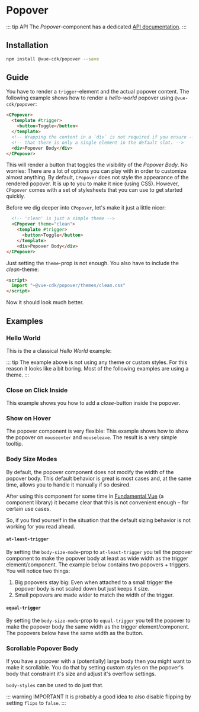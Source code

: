 # Popover

::: tip API
The *Popover*-component has a dedicated [API documentation](./../../api/popover).
:::

## Installation
``` sh
npm install @vue-cdk/popover --save
```

## Guide
You have to render a `trigger`-element and the actual popover content. The following example shows how to render a *hello-world* popover using `@vue-cdk/popover`:

```html
<CPopover>
  <template #trigger>
    <button>Toggle</button>
  </template>
  <!-- Wrapping the content in a `div` is not required if you ensure -->
  <!-- that there is only a single element in the default slot. -->
  <div>Popover Body</div>
</CPopover>
```

This will render a button that toggles the visibility of the *Popover Body*. No worries: There are a lot of options you can play with in order to customize almost anything. By default, `CPopover` does not style the appearance of the rendered popover. It is up to you to make it nice (using CSS). However, `CPopover` comes with a set of stylesheets that you can use to get started quickly.

Before we dig deeper into `CPopover`, let's make it just a little nicer:

```html
  <!-- 'clean' is just a simple theme -->
  <CPopover theme="clean">
    <template #trigger>
      <button>Toggle</button>
    </template>
    <div>Popover Body</div>
</CPopover>
```

Just setting the `theme`-prop is not enough. You also have to include the *clean*-theme:

```html
<script>
  import "~@vue-cdk/popover/themes/clean.css"
</script>
```

Now it should look much better.

## Examples

### Hello World

This is the a classical *Hello World* example:

<!-- <Demo for="popover/hello-world" /> -->

::: tip
The example above is not using any theme or custom styles. For this reason it looks like a bit boring. Most of the following examples are using a theme.
:::

### Close on Click Inside

This example shows you how to add a *close*-button inside the popover.

<!-- <Demo for="popover/click-inside" /> -->

### Show on Hover

The popover component is very flexible: This example shows how to show the popover on `mouseenter` and `mouseleave`. The result is a very simple tooltip.

<!-- <Demo for="popover/custom-trigger" /> -->

### Body Size Modes <Badge text="New"/>

By default, the popover component does not modify the width of the popover body. This default behavior is great is most cases and, at the same time, allows you to handle it manually if so desired.

After using this component for some time in [Fundamental Vue](https://github.com/SAP/fundamental-vue) (a component library) it became clear that this is not convenient enough – for certain use cases.

So, if you find yourself in the situation that the default sizing behavior is not working for you read ahead.

#### `at-least-trigger`

By setting the `body-size-mode`-prop to `at-least-trigger` you tell the popover component to make the popover body at least as wide width as the trigger element/component. The example below contains two popovers + triggers. You will notice two things:

1. Big popovers stay big: Even when attached to a small trigger the popover body is not scaled down but just keeps it size.
2. Small popovers are made wider to match the width of the trigger.

<!-- <Demo for="popover/body-size-mode-at-least-trigger" /> -->

#### `equal-trigger`

By setting the `body-size-mode`-prop to `equal-trigger` you tell the popover to make the popover body the same width as the trigger element/component. The popovers below have the same width as the button.

<!-- <Demo for="popover/body-size-mode-equal-trigger" /> -->

### Scrollable Popover Body

If you have a popover with a (potentially) large body then you might want to make it scrollable. You do that by setting custom styles on the popover's body that constraint it's size and adjust it's overflow settings.

`body-styles` can be used to do just that.

::: warning IMPORTANT
It is probably a good idea to also disable flipping by setting `flips` to `false`.
:::

<!-- <Demo for="popover/scrollable-body" /> -->
